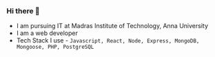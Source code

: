### Hi there 👋 

- I am pursuing IT at Madras Institute of Technology, Anna University
- I am a web developer
- Tech Stack I use - `Javascript, React, Node, Express, MongoDB, Mongoose, PHP, PostgreSQL`
